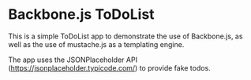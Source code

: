 # Backbone.js ToDoList
This is a simple ToDoList app to demonstrate the use of Backbone.js, as well as the use of mustache.js as a templating engine.

The app uses the JSONPlaceholder API (https://jsonplaceholder.typicode.com/) to provide fake todos.